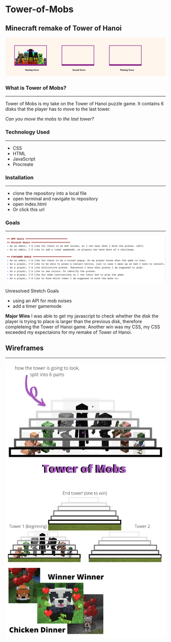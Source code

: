 # Tower-of-Mobs
Minecraft remake of Tower of Hanoi
---

![towerPreview](/photos/towerScreenShot.png)

### What is Tower of Mobs?

---

Tower of Mobs is my take on the Tower of Hanoi puzzle game. It contains 6 disks that the player has to move to the last tower.

_Can you move the mobs to the last tower?_

### Technology Used

---

- CSS
- HTML
- JavaScript
- Procreate

### Installation

---

- clone the repository into a local file
- open terminal and navigate to repository
- open index.html
- Or click this url

### Goals

---

![MVP and Stretch Goals](/photos/goalsScreenShot.png)

Unresolved Stretch Goals

- using an API for mob noises
- add a timer gamemode

**Major Wins** 
I was able to get my javascript to check whether the disk the player is trying to place is larger than the previous disk, therefore completeing the Tower of Hanoi game. Another win was my CSS, my CSS exceeded my expectaions for my remake of Tower of Hanoi. 

## Wireframes

---

![UserStoryOne](/photos/uS1.png)
![UserStoryTwo](/photos/uS2.png)
![UserStoryThree](/photos/uS3.png)
